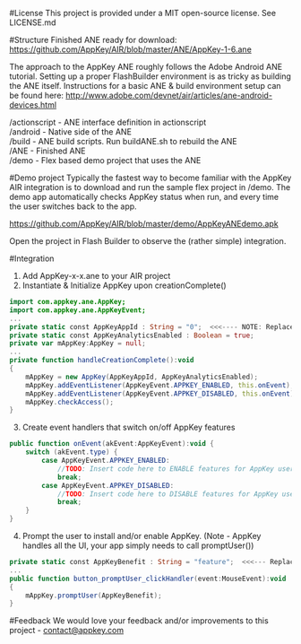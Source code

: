#License
This project is provided under a MIT open-source license. See LICENSE.md

#Structure
Finished ANE ready for download: https://github.com/AppKey/AIR/blob/master/ANE/AppKey-1-6.ane

The approach to the AppKey ANE roughly follows the Adobe Android ANE tutorial.
Setting up a proper FlashBuilder environment is as tricky as building the ANE itself.
Instructions for a basic ANE & build environment setup can be found here:
http://www.adobe.com/devnet/air/articles/ane-android-devices.html

/actionscript - ANE interface definition in actionscript<br />
/android - Native side of the ANE<br />
/build - ANE build scripts. Run buildANE.sh to rebuild the ANE<br />
/ANE - Finished ANE<br />
/demo - Flex based demo project that uses the ANE<br />

#Demo project
Typically the fastest way to become familiar with the AppKey AIR integration is
to download and run the sample flex project in /demo. The demo app automatically
checks AppKey status when run, and every time the user switches back to the app.

https://github.com/AppKey/AIR/blob/master/demo/AppKeyANEdemo.apk

Open the project in Flash Builder to observe the (rather simple) integration.

#Integration
1) Add AppKey-x-x.ane to your AIR project
2) Instantiate & Initialize AppKey upon creationComplete()
```actionscript
import com.appkey.ane.AppKey;
import com.appkey.ane.AppKeyEvent;
...
private static const AppKeyAppId : String = "0";  <<<---- NOTE: Replace with AppId from AppKey.com
private static const AppKeyAnalyticsEnabled : Boolean = true;
private var mAppKey:AppKey = null;
...
private function handleCreationComplete():void
{
	mAppKey = new AppKey(AppKeyAppId, AppKeyAnalyticsEnabled);
	mAppKey.addEventListener(AppKeyEvent.APPKEY_ENABLED, this.onEvent);
	mAppKey.addEventListener(AppKeyEvent.APPKEY_DISABLED, this.onEvent);
	mAppKey.checkAccess();
}
```
3) Create event handlers that switch on/off AppKey features
```actionscript
public function onEvent(akEvent:AppKeyEvent):void {
	switch (akEvent.type) {
		case AppKeyEvent.APPKEY_ENABLED:
			//TODO: Insert code here to ENABLE features for AppKey users
			break;
		case AppKeyEvent.APPKEY_DISABLED:
			//TODO: Insert code here to DISABLE features for AppKey users
			break;
	}
}
```
4) Prompt the user to install and/or enable AppKey.  (Note - AppKey handles all
the UI, your app simply needs to call promptUser())
```actionscript
private static const AppKeyBenefit : String = "feature";  <<<--- Replace with feature to be unlocked
...
public function button_promptUser_clickHandler(event:MouseEvent):void
{
	mAppKey.promptUser(AppKeyBenefit);
}
```

#Feedback
We would love your feedback and/or improvements to this project - contact@appkey.com
